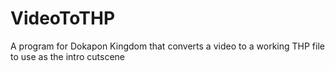 # VideoToTHP
 A program for Dokapon Kingdom that converts a video to a working THP file to use as the intro cutscene
